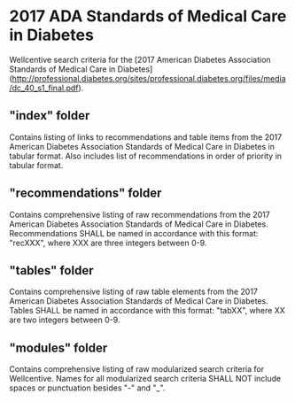 # 2017 ADA Standards of Medical Care in Diabetes
Wellcentive search criteria for the [2017 American Diabetes Association Standards of Medical Care in Diabetes] (http://professional.diabetes.org/sites/professional.diabetes.org/files/media/dc_40_s1_final.pdf).

## "index" folder
Contains listing of links to recommendations and table items from the 2017 American Diabetes Association Standards of Medical Care in Diabetes in tabular format. Also includes list of recommendations in order of priority in tabular format.

## "recommendations" folder
Contains comprehensive listing of raw recommendations from the 2017 American Diabetes Association Standards of Medical Care in Diabetes. Recommendations SHALL be named in accordance with this format: "recXXX", where XXX are three integers between 0-9.

## "tables" folder
Contains comprehensive listing of raw table elements from the 2017 American Diabetes Association Standards of Medical Care in Diabetes. Tables SHALL be named in accordance with this format: "tabXX", where XX are two integers between 0-9.

## "modules" folder
Contains comprehensive listing of raw modularized search criteria for Wellcentive. Names for all modularized search criteria SHALL NOT include spaces or punctuation besides "-" and "_".

